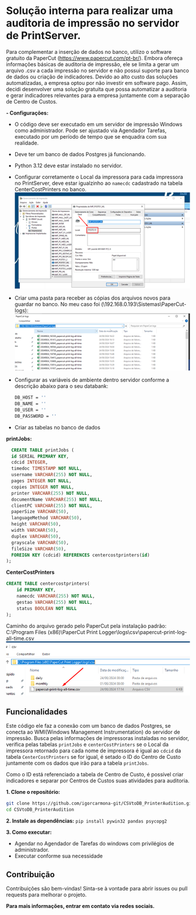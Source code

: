 # Solução interna para realizar uma auditoria de impressão no servidor de PrintServer.

Para complementar a inserção de dados no banco, utilizo o software gratuito da PaperCut (https://www.papercut.com/pt-br/). Embora ofereça informações básicas de auditoria de impressão, ele se limita a gerar um arquivo .csv a cada impressão no servidor e não possui suporte para banco de dados ou criação de indicadores. Devido ao alto custo das soluções automatizadas, a empresa optou por não investir em software pago. Assim, decidi desenvolver uma solução gratuita que possa automatizar a auditoria e gerar indicadores relevantes para a empresa juntamente com a separação de Centro de Custos.

**- Configurações:**
- O código deve ser executado em um servidor de impressão Windows como administrador. Pode ser ajustado via Agendador Tarefas, executado por um período de tempo que se enquadra com sua realidade.
- Deve ter um banco de dados Postgres já funcionando.
- Python 3.12 deve estar instalado no servidor.
- Configurar corretamente o Local da impressora para cada impressora no PrintServer, deve estar igualzinho ao `namecdc` cadastrado na tabela CenterCostPrinters no banco.
![localPrinter](imagesMD/locationPrinter.png)

- Criar uma pasta para receber as cópias dos arquivos novos para guardar no banco. No meu caso foi (\\192.168.0.193\Sistemas\PaperCut-logs\):
![remoteFolder](imagesMD/remoteFolder.png)

- Configurar as variáveis de ambiente dentro servidor conforme a descrição abaixo para o seu databank:
  ```bash
  DB_HOST = ''
  DB_NAME = ''
  DB_USER = ''
  DB_PASSWORD = ''
  ```
- Criar as tabelas no banco de dados
  
**printJobs:**
  ```sql
    CREATE TABLE printJobs (
    id SERIAL PRIMARY KEY,
    cdcid INTEGER,
    timedoc TIMESTAMP NOT NULL,
    username VARCHAR(255) NOT NULL,
    pages INTEGER NOT NULL,
    copies INTEGER NOT NULL,
    printer VARCHAR(255) NOT NULL,
    documentName VARCHAR(255) NOT NULL,
    clientPC VARCHAR(255) NOT NULL,
    paperSize VARCHAR(50),
    languageMethod VARCHAR(50),
    height VARCHAR(50),
    width VARCHAR(50),
    duplex VARCHAR(50),
    grayscale VARCHAR(50),
    fileSize VARCHAR(50),
    FOREIGN KEY (cdcid) REFERENCES centercostprinters(id)
  );
  ```
**CenterCostPrinters**
```sql
CREATE TABLE centercostprinters(
	id PRIMARY KEY,
	namecdc VARCHAR(255) NOT NULL,
	gestao VARCHAR(255) NOT NULL,
	status BOOLEAN NOT NULL
);
```

Caminho do arquivo gerado pelo PaperCut pela instalação padrão: C:\Program Files (x86)\PaperCut Print Logger\logs\csv\papercut-print-log-all-time.csv
![pathFile](imagesMD/path-file-papercut.png)

## Funcionalidades

Este código ele faz a conexão com um banco de dados Postgres, se conecta ao WMI(Windows Management Instrumentation) do servidor de impressão. 
Busca pelas informações de impressoras instaladas no servidor, verifica pelas tabelas `printJobs` e `centerCostPrinters` se o Local da impressora retornado para cada nome de impressora é igual ao `cdcid` da tabela `CenterCostPrinters` se for igual, é setado o ID do Centro de Custo juntamente com os dados que irão para a tabela `printJobs`.

Como o ID está referenciado a tabela de Centro de Custo, é possível criar indicadores e separar por Centros de Custos suas atividades para auditoria.

**1. Clone o repositório:**

```bash
git clone https://github.com/igorcarmona-git/CSVtoDB_PrinterAudition.git
cd CSVtoDB_PrinterAudition
```

**2. Instale as dependências:**
`pip install pywin32 pandas psycopg2`

**3. Como executar:**
- Agendar no Agendador de Tarefas do windows com privilégios de administrador.
- Executar conforme sua necessidade

## Contribuição
Contribuições são bem-vindas! Sinta-se à vontade para abrir issues ou pull requests para melhorar o projeto.

**Para mais informações, entrar em contato via redes sociais.**
